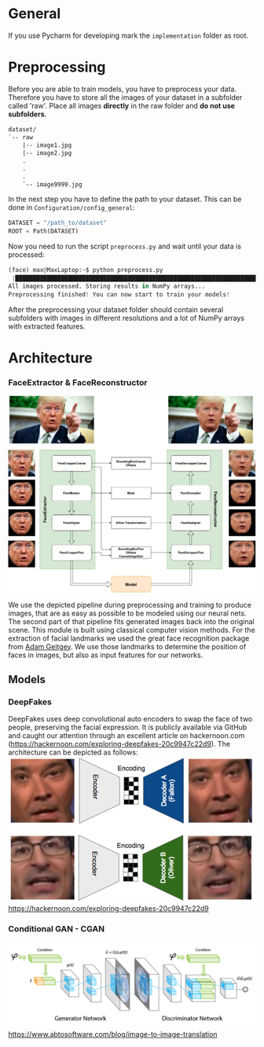 # General
If you use Pycharm for developing mark the `implementation` folder as root.

# Preprocessing
Before you are able to train models, you have to preprocess your data. Therefore you have to store all the images of
your dataset in a subfolder called 'raw'. Place all images __directly__ in the raw folder and __do not use subfolders__.

```
dataset/
`-- raw
    |-- image1.jpg
    |-- image2.jpg
    .
    .
    .
    `-- image9999.jpg
```

In the next step you have to define the path to your dataset. This can be done in `Configuration/config_general`:

```python
DATASET = "/path_to/dataset"
ROOT = Path(DATASET)
```

Now you need to run the script `preprocess.py` and wait until your data is processed:
```python
(face) max@MaxLaptop:~$ python preprocess.py 
 |████████████████████████████████████████████████████████████████████████████████████████████████████| 100.0%                                                                                                                                                          
All images processed. Storing results in NumPy arrays...                                                                                                                                                                                                                
Preprocessing finished! You can now start to train your models!  
```

After the preprocessing your dataset folder should contain several subfolders with images in different resolutions and
a lot of NumPy arrays with extracted features.

# Architecture
### FaceExtractor & FaceReconstructor

![FaceExtractor FaceReconstructor](images/FaceExtractor_FaceReconstructor.jpg "FaceExtractor & FaceReconstructor")

We use the depicted pipeline during preprocessing and training to produce images, that are as easy as possible to
be modeled using our neural nets. The second part of that pipeline fits generated images back into the original scene.
This module is built using classical computer vision methods. For the extraction of facial landmarks we used the great
face recognition package from [Adam Geitgey](https://github.com/ageitgey/face_recognition). We use those landmarks to determine the
position of faces in images, but also as input features for our networks.

## Models

### DeepFakes
DeepFakes uses deep convolutional auto encoders to swap the face of two people, preserving the facial expression. It is publicly available via GitHub and caught our attention through an excellent article on hackernoon.com (https://hackernoon.com/exploring-deepfakes-20c9947c22d9). The architecture can be depicted as follows:
![DeepFakes](images/deepfakes.png "DeepFakes; image: https://hackernoon.com/exploring-deepfakes-20c9947c22d9")
https://hackernoon.com/exploring-deepfakes-20c9947c22d9


### Conditional GAN - CGAN
![CGAN](images/CGAN.jpg "Conditional GAN; image: https://www.abtosoftware.com/blog/image-to-image-translation")
https://www.abtosoftware.com/blog/image-to-image-translation